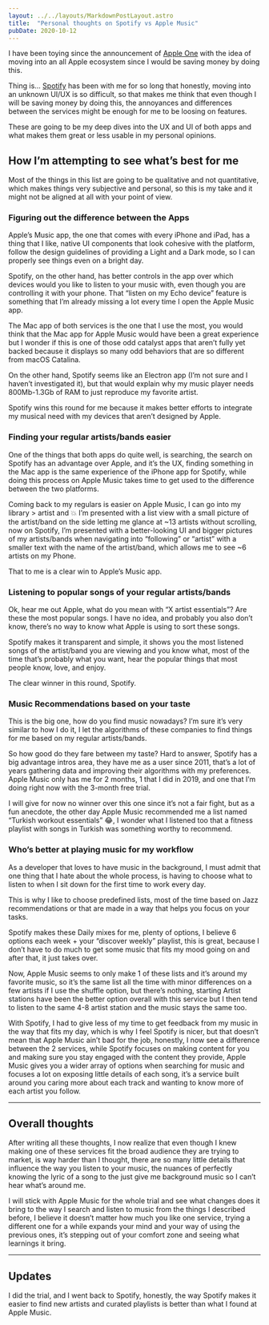 ```yaml
---
layout: ../../layouts/MarkdownPostLayout.astro
title:  "Personal thoughts on Spotify vs Apple Music"
pubDate: 2020-10-12
---
```


I have been toying since the announcement of [Apple One](https://www.apple.com/apple-one/) with the idea of moving into an all Apple ecosystem since I would be saving money by doing this.

Thing is… [Spotify](https://www.spotify.com/) has been with me for so long that honestly, moving into an unknown UI/UX is so difficult, so that makes me think that even though I will be saving money by doing this, the annoyances and differences between the services might be enough for me to be loosing on features.

These are going to be my deep dives into the UX and UI of both apps and what makes them great or less usable in my personal opinions.

## How I’m attempting to see what’s best for me
Most of the things in this list are going to be qualitative and not quantitative, which makes things very subjective and personal, so this is my take and it might not be aligned at all with your point of view.

### Figuring out  the difference between the Apps
Apple’s Music app, the one that comes with every iPhone and iPad, has a thing that I like, native UI components that look cohesive with the platform, follow the design guidelines of providing a Light and a Dark mode, so I can properly see things even on a bright day.

Spotify, on the other hand, has better controls in the app over which devices would you like to listen to your music with, even though you are controlling it with your phone. That “listen on my Echo device” feature is something that I’m already missing a lot every time I open the Apple Music app.

The Mac app of both services is the one that I use the most, you would think that the Mac app for Apple Music would have been a great experience but I wonder if this is one of those odd catalyst apps that aren’t fully yet backed because it displays so many odd behaviors that are so different from macOS Catalina.

On the other hand, Spotify seems like an Electron app (I’m not sure and I haven’t investigated it), but that would explain why my music player needs 800Mb-1.3Gb of RAM to just reproduce my favorite artist.

Spotify wins this round for me because it makes better efforts to integrate my musical need with my devices that aren’t designed by Apple.

### Finding your regular artists/bands easier
One of the things that both apps do quite well, is searching, the search on Spotify has an advantage over Apple, and it’s the UX, finding something in the Mac app is the same experience of the iPhone app for Spotify, while doing this process on Apple Music takes time to get used to the difference between the two platforms.

Coming back to my regulars is easier on Apple Music, I can go into my library > artist and 💥 I’m presented with a list view with a small picture of the artist/band on the side letting me glance at ~13 artists without scrolling, now on Spotify, I’m presented with a better-looking UI and bigger pictures of my artists/bands when navigating into “following” or “artist” with a smaller text with the name of the artist/band, which allows me to see ~6 artists on my Phone.

That to me is a clear win to Apple’s Music app.

### Listening to popular songs of your regular artists/bands
Ok, hear me out Apple, what do you mean with “X artist essentials”? Are these the most popular songs. I have no idea, and probably you also don’t know, there’s no way to know what Apple is using to sort these songs.

Spotify makes it transparent and simple, it shows you the most listened songs of the artist/band you are viewing and you know what, most of the time that’s probably what you want, hear the popular things that most people know, love, and enjoy.

The clear winner in this round, Spotify.

### Music Recommendations based on your taste
This is the big one, how do you find music nowadays? I’m sure it’s very similar to how I do it, I let the algorithms of these companies to find things for me based on my regular artists/bands.

So how good do they fare between my taste? Hard to answer, Spotify has a big advantage intros area, they have me as a user since 2011, that’s a lot of years gathering data and improving their algorithms with my preferences. Apple Music only has me for 2 months, 1 that I did in 2019, and one that I’m doing right now with the 3-month free trial.

I will give for now no winner over this one since it’s not a fair fight, but as a fun anecdote, the other day Apple Music recommended me a list named “Turkish workout essentials” 😂, I wonder what I listened too that a fitness playlist with songs in Turkish was something worthy to recommend.

### Who’s better at playing music for my workflow
As a developer that loves to have music in the background, I must admit that one thing that I hate about the whole process, is having to choose what to listen to when I sit down for the first time to work every day.

This is why I like to choose predefined lists, most of the time based on Jazz recommendations or that are made in a way that helps you focus on your tasks.

Spotify makes these Daily mixes for me, plenty of options, I believe 6 options each week + your “discover weekly” playlist, this is great, because I don’t have to do much to get some music that fits my mood going on and after that, it just takes over.

Now, Apple Music seems to only make 1 of these lists and it’s around my favorite music, so it’s the same list all the time with minor differences on a few artists if I use the shuffle option, but there’s nothing, starting Artist stations have been the better option overall with this service but I then tend to listen to the same 4-8 artist station and the music stays the same too.

With Spotify, I had to give less of my time to get feedback from my music in the way that fits my day, which is why I feel Spotify is nicer, but that doesn’t mean that Apple Music ain’t bad for the job, honestly, I now see a difference between the 2 services, while Spotify focuses on making content for you and making sure you stay engaged with the content they provide, Apple Music gives you a wider array of options when searching for music and focuses a lot on exposing little details of each song, it’s a service built around you caring more about each track and wanting to know more of each artist you follow.

----

## Overall thoughts
After writing all these thoughts, I now realize that even though I knew making one of these services fit the broad audience they are trying to market, is way harder than I thought, there are so many little details that influence the way you listen to your music, the nuances of perfectly knowing the lyric of a song to the just give me background music so I can’t hear what’s around me.

I will stick with Apple Music for the whole trial and see what changes does it bring to the way I search and listen to music from the things I described before, I believe it doesn’t matter how much you like one service, trying a different one for a while expands your mind and your way of using the previous ones, it’s stepping out of your comfort zone and seeing what learnings it bring.

----

## Updates
I did the trial, and I went back to Spotify, honestly, the way Spotify makes it easier to find new artists and curated playlists is better than what I found at Apple Music.
